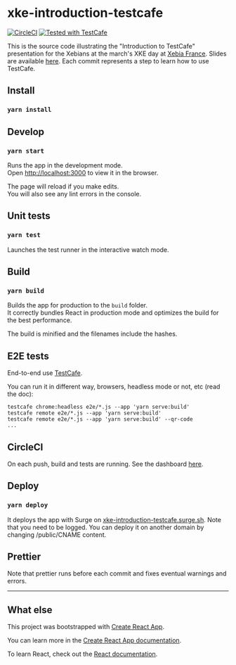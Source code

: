 # xke-introduction-testcafe

[![CircleCI](https://circleci.com/gh/proustibat/xke-introduction-testcafe/tree/master.svg?style=svg&circle-token=49a7ca92ed8ebbd224600c4c57b5718c12057102)](https://circleci.com/gh/proustibat/xke-introduction-testcafe/tree/master)
[![Tested with TestCafe](https://img.shields.io/badge/tested%20with-TestCafe-2fa4cf.svg)](https://github.com/DevExpress/testcafe)

This is the source code illustrating the "Introduction to TestCafe" presentation for the Xebians at the march's XKE day at [Xebia France](https://xebia.fr/). Slides are available [here](%5BXKE%5D%20-%20Introducing%20E2E%20testing%20with%20TestCafe.pdf). Each commit represents a step to learn how to use TestCafe.  

## Install

### `yarn install`

## Develop

### `yarn start`

Runs the app in the development mode.<br>
Open [http://localhost:3000](http://localhost:3000) to view it in the browser. 

The page will reload if you make edits.<br>
You will also see any lint errors in the console.

## Unit tests

### `yarn test`

Launches the test runner in the interactive watch mode.<br>

## Build

### `yarn build`

Builds the app for production to the `build` folder.<br>
It correctly bundles React in production mode and optimizes the build for the best performance.

The build is minified and the filenames include the hashes.

## E2E tests

End-to-end use [TestCafe](https://devexpress.github.io/testcafe/documentation).

You can run it in different way, browsers, headless mode or not, etc (read the doc):

```
testcafe chrome:headless e2e/*.js --app 'yarn serve:build'
testcafe remote e2e/*.js --app 'yarn serve:build' 
testcafe remote e2e/*.js --app 'yarn serve:build' --qr-code
...

```

## CircleCI

On each push, build and tests are running. See the dashboard [here](https://circleci.com/gh/proustibat/xke-introduction-testcafe).

## Deploy

### `yarn deploy`

It deploys the app with Surge on [xke-introduction-testcafe.surge.sh](https://xke-introduction-testcafe.surge.sh/). Note that you need to be logged. 
You can deploy it on another domain by changing /public/CNAME content. 

## Prettier 

Note that prettier runs before each commit and fixes eventual warnings and errors.

---

## What else

This project was bootstrapped with [Create React App](https://github.com/facebook/create-react-app).

You can learn more in the [Create React App documentation](https://facebook.github.io/create-react-app/docs/getting-started).

To learn React, check out the [React documentation](https://reactjs.org/).
